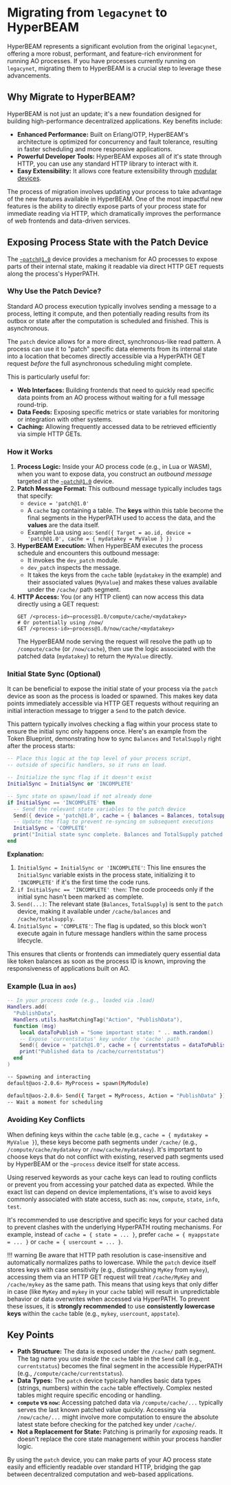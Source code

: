 # Migrating from `legacynet` to HyperBEAM

HyperBEAM represents a significant evolution from the original `legacynet`, offering a more robust, performant, and feature-rich environment for running AO processes. If you have processes currently running on `legacynet`, migrating them to HyperBEAM is a crucial step to leverage these advancements.

## Why Migrate to HyperBEAM?

HyperBEAM is not just an update; it's a new foundation designed for building high-performance decentralized applications. Key benefits include:

*   **Enhanced Performance:** Built on Erlang/OTP, HyperBEAM's architecture is optimized for concurrency and fault tolerance, resulting in faster scheduling and more responsive applications.
*   **Powerful Developer Tools:** HyperBEAM exposes all of it's state through HTTP, you can use any standard HTTP library to interact with it. 
*   **Easy Extensibility:** It allows core feature extensibility through [modular devices](../introduction/hyperbeam-devices.md).

The process of migration involves updating your process to take advantage of the new features available in HyperBEAM. One of the most impactful new features is the ability to directly expose parts of your process state for immediate reading via HTTP, which dramatically improves the performance of web frontends and data-driven services.

## Exposing Process State with the Patch Device

The [`~patch@1.0`](../resources/source-code/dev_patch.md) device provides a mechanism for AO processes to expose parts of their internal state, making it readable via direct HTTP GET requests along the process's HyperPATH.

### Why Use the Patch Device?

Standard AO process execution typically involves sending a message to a process, letting it compute, and then potentially reading results from its outbox or state after the computation is scheduled and finished. This is asynchronous.

The `patch` device allows for a more direct, synchronous-like read pattern. A process can use it to "patch" specific data elements from its internal state into a location that becomes directly accessible via a HyperPATH GET request *before* the full asynchronous scheduling might complete.

This is particularly useful for:

*   **Web Interfaces:** Building frontends that need to quickly read specific data points from an AO process without waiting for a full message round-trip.
*   **Data Feeds:** Exposing specific metrics or state variables for monitoring or integration with other systems.
*   **Caching:** Allowing frequently accessed data to be retrieved efficiently via simple HTTP GETs.

### How it Works

1.  **Process Logic:** Inside your AO process code (e.g., in Lua or WASM), when you want to expose data, you construct an *outbound message* targeted at the [`~patch@1.0`](../resources/source-code/dev_patch.md) device.
2.  **Patch Message Format:** This outbound message typically includes tags that specify:
    *   `device = 'patch@1.0'`
    *   A `cache` tag containing a table. The **keys** within this table become the final segments in the HyperPATH used to access the data, and the **values** are the data itself.
    *   Example Lua using `aos`: `Send({ Target = ao.id, device = 'patch@1.0', cache = { mydatakey = MyValue } })`
3.  **HyperBEAM Execution:** When HyperBEAM executes the process schedule and encounters this outbound message:
    *   It invokes the `dev_patch` module.
    *   `dev_patch` inspects the message.
    *   It takes the keys from the `cache` table (`mydatakey` in the example) and their associated values (`MyValue`) and makes these values available under the `/cache/` path segment.
4.  **HTTP Access:** You (or any HTTP client) can now access this data directly using a GET request:
    ```
    GET /<process-id>~process@1.0/compute/cache/<mydatakey>
    # Or potentially using /now/
    GET /<process-id>~process@1.0/now/cache/<mydatakey>
    ```
    The HyperBEAM node serving the request will resolve the path up to `/compute/cache` (or `/now/cache`), then use the logic associated with the patched data (`mydatakey`) to return the `MyValue` directly.

### Initial State Sync (Optional)

It can be beneficial to expose the initial state of your process via the `patch` device as soon as the process is loaded or spawned. This makes key data points immediately accessible via HTTP GET requests without requiring an initial interaction message to trigger a `Send` to the patch device.

This pattern typically involves checking a flag within your process state to ensure the initial sync only happens once. Here's an example from the Token Blueprint, demonstrating how to sync `Balances` and `TotalSupply` right after the process starts:

```lua
-- Place this logic at the top level of your process script, 
-- outside of specific handlers, so it runs on load.

-- Initialize the sync flag if it doesn't exist
InitialSync = InitialSync or 'INCOMPLETE'

-- Sync state on spawn/load if not already done
if InitialSync == 'INCOMPLETE' then
  -- Send the relevant state variables to the patch device
  Send({ device = 'patch@1.0', cache = { balances = Balances, totalsupply = TotalSupply } })
  -- Update the flag to prevent re-syncing on subsequent executions
  InitialSync = 'COMPLETE'
  print("Initial state sync complete. Balances and TotalSupply patched.")
end
```

**Explanation:**

1.  `InitialSync = InitialSync or 'INCOMPLETE'`: This line ensures the `InitialSync` variable exists in the process state, initializing it to `'INCOMPLETE'` if it's the first time the code runs.
2.  `if InitialSync == 'INCOMPLETE' then`: The code proceeds only if the initial sync hasn't been marked as complete.
3.  `Send(...)`: The relevant state (`Balances`, `TotalSupply`) is sent to the `patch` device, making it available under `/cache/balances` and `/cache/totalsupply`.
4.  `InitialSync = 'COMPLETE'`: The flag is updated, so this block won't execute again in future message handlers within the same process lifecycle.

This ensures that clients or frontends can immediately query essential data like token balances as soon as the process ID is known, improving the responsiveness of applications built on AO.

### Example (Lua in `aos`)

```lua
-- In your process code (e.g., loaded via .load)
Handlers.add(
  "PublishData",
  Handlers.utils.hasMatchingTag("Action", "PublishData"),
  function (msg)
    local dataToPublish = "Some important state: " .. math.random()
    -- Expose 'currentstatus' key under the 'cache' path
    Send({ device = 'patch@1.0', cache = { currentstatus = dataToPublish } })
    print("Published data to /cache/currentstatus")
  end
)
```

```bash
-- Spawning and interacting
default@aos-2.0.6> MyProcess = spawn(MyModule)

default@aos-2.0.6> Send({ Target = MyProcess, Action = "PublishData" })
-- Wait a moment for scheduling
```

### Avoiding Key Conflicts

When defining keys within the `cache` table (e.g., `cache = { mydatakey = MyValue }`), these keys become path segments under `/cache/` (e.g., `/compute/cache/mydatakey` or `/now/cache/mydatakey`). It's important to choose keys that do not conflict with existing, reserved path segments used by HyperBEAM or the `~process` device itself for state access.

Using reserved keywords as your cache keys can lead to routing conflicts or prevent you from accessing your patched data as expected. While the exact list can depend on device implementations, it's wise to avoid keys commonly associated with state access, such as: `now`, `compute`, `state`, `info`, `test`.

It's recommended to use descriptive and specific keys for your cached data to prevent clashes with the underlying HyperPATH routing mechanisms. For example, instead of `cache = { state = ... }`, prefer `cache = { myappstate = ... }` or `cache = { usercount = ... }`.

!!! warning
    Be aware that HTTP path resolution is case-insensitive and automatically normalizes paths to lowercase. While the `patch` device itself stores keys with case sensitivity (e.g., distinguishing `MyKey` from `mykey`), accessing them via an HTTP GET request will treat `/cache/MyKey` and `/cache/mykey` as the same path. This means that using keys that only differ in case (like `MyKey` and `mykey` in your `cache` table) will result in unpredictable behavior or data overwrites when accessed via HyperPATH. To prevent these issues, it is **strongly recommended** to use **consistently lowercase keys** within the `cache` table (e.g., `mykey`, `usercount`, `appstate`).

## Key Points

*   **Path Structure:** The data is exposed under the `/cache/` path segment. The tag name you use *inside* the `cache` table in the `Send` call (e.g., `currentstatus`) becomes the final segment in the accessible HyperPATH (e.g., `/compute/cache/currentstatus`).
*   **Data Types:** The `patch` device typically handles basic data types (strings, numbers) within the `cache` table effectively. Complex nested tables might require specific encoding or handling.
*   **`compute` vs `now`:** Accessing patched data via `/compute/cache/...` typically serves the last known patched value quickly. Accessing via `/now/cache/...` might involve more computation to ensure the absolute latest state before checking for the patched key under `/cache/`.
*   **Not a Replacement for State:** Patching is primarily for *exposing* reads. It doesn't replace the core state management within your process handler logic.

By using the `patch` device, you can make parts of your AO process state easily and efficiently readable over standard HTTP, bridging the gap between decentralized computation and web-based applications.
